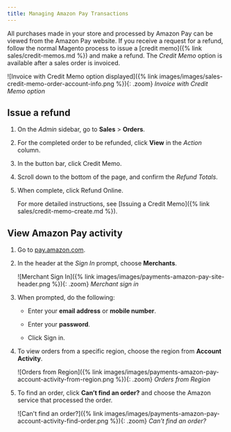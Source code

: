 ```yaml
---
title: Managing Amazon Pay Transactions
---
```


All purchases made in your store and processed by Amazon Pay can be viewed from the Amazon Pay website. If you receive a request for a refund, follow the normal Magento process to issue a [credit memo]({% link sales/credit-memos.md %}) and make a refund. The _Credit Memo_ option is available after a sales order is invoiced.

![Invoice with Credit Memo option displayed]({% link images/images/sales-credit-memo-order-account-info.png %}){: .zoom}
_Invoice with Credit Memo option_

## Issue a refund

1. On the _Admin_ sidebar, go to **Sales** > **Orders**.

1. For the completed order to be refunded, click **View** in the _Action_ column.

1. In the button bar, click <span class="btn">Credit Memo</span>.

1. Scroll down to the bottom of the page, and confirm the _Refund Totals_.

1. When complete, click <span class="btn">Refund Online</span>.

   For more detailed instructions, see [Issuing a Credit Memo]({% link sales/credit-memo-create.md %}).

## View Amazon Pay activity

1. Go to [pay.amazon.com][1].

1. In the header at the _Sign In_ prompt, choose **Merchants**.

   ![Merchant Sign In]({% link images/images/payments-amazon-pay-site-header.png %}){: .zoom}
   _Merchant sign in_

1. When prompted, do the following:

   - Enter your **email address** or **mobile number**.

   - Enter your **password**.

   - Click <span class="btn">Sign in</span>.

1. To view orders from a specific region, choose the region from **Account Activity**.

   ![Orders from Region]({% link images/images/payments-amazon-pay-account-activity-from-region.png %}){: .zoom}
   _Orders from Region_

1. To find an order, click **Can’t find an order?** and choose the Amazon service that processed the order.

   ![Can't find an order?]({% link images/images/payments-amazon-pay-account-activity-find-order.png %}){: .zoom}
   _Can’t find an order?_

[1]: https://pay.amazon.com/

